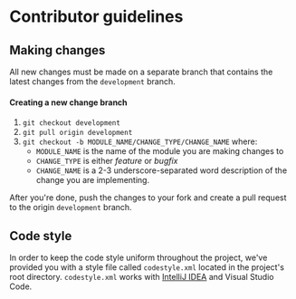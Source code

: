 # Contributor guidelines

## Making changes

All new changes must be made on a separate branch that contains the latest changes from the `development` branch.

#### Creating a new change branch
1. `git checkout development`
2. `git pull origin development`
3. `git checkout -b MODULE_NAME/CHANGE_TYPE/CHANGE_NAME` where:
    - `MODULE_NAME` is the name of the module you are making changes to 
    - `CHANGE_TYPE` is either *feature* or *bugfix*
    - `CHANGE_NAME` is a 2-3 underscore-separated word description of the change you are implementing. 
  
After you're done, push the changes to your fork and create a pull request to the origin `development` branch.

## Code style

In order to keep the code style uniform throughout the project, we've provided you with a style file called `codestyle.xml` located in the project's root directory. 
`codestyle.xml` works with [IntelliJ IDEA](https://www.jetbrains.com/help/idea/configuring-code-style.html) and Visual Studio Code.
